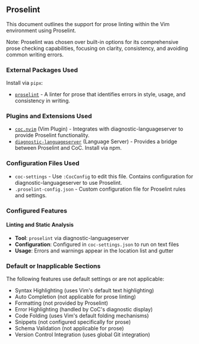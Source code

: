## Proselint

This document outlines the support for prose linting within the Vim environment using Proselint.

Note: Proselint was chosen over built-in options for its comprehensive prose checking capabilities, focusing on clarity, consistency, and avoiding common writing errors.

### External Packages Used

Install via `pipx`:
* [`proselint`](https://github.com/amperser/proselint) - A linter for prose that identifies errors in style, usage, and consistency in writing.

### Plugins and Extensions Used

* [`coc.nvim`](https://github.com/neoclide/coc.nvim) (Vim Plugin) - Integrates with diagnostic-languageserver to provide Proselint functionality.
* [`diagnostic-languageserver`](https://github.com/iamcco/diagnostic-languageserver) (Language Server) - Provides a bridge between Proselint and CoC. Install via npm.

### Configuration Files Used

* `coc-settings` - Use `:CocConfig` to edit this file. Contains configuration for diagnostic-languageserver to use Proselint.
* `.proselint-config.json` - Custom configuration file for Proselint rules and settings.

### Configured Features

#### Linting and Static Analysis
* **Tool**: `proselint` via diagnostic-languageserver
* **Configuration**: Configured in `coc-settings.json` to run on text files
* **Usage**: Errors and warnings appear in the location list and gutter

### Default or Inapplicable Sections

The following features use default settings or are not applicable:
* Syntax Highlighting (uses Vim's default text highlighting)
* Auto Completion (not applicable for prose linting)
* Formatting (not provided by Proselint)
* Error Highlighting (handled by CoC's diagnostic display)
* Code Folding (uses Vim's default folding mechanisms)
* Snippets (not configured specifically for prose)
* Schema Validation (not applicable for prose)
* Version Control Integration (uses global Git integration)
